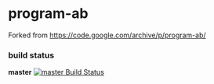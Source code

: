 # program-ab
Forked from https://code.google.com/archive/p/program-ab/

### build status

**master** [![master Build Status](https://travis-ci.org/shi-yuan/program-ab.svg?branch=master)](https://travis-ci.org/shi-yuan/program-ab)
